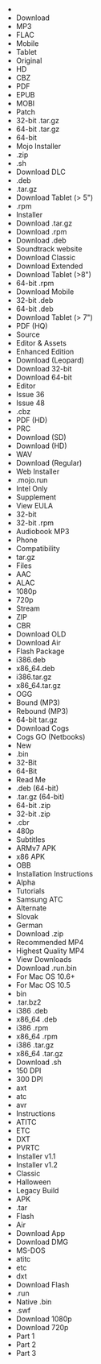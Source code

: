 * 
* Download
* MP3
* FLAC
* Mobile
* Tablet
* Original
* HD
* CBZ
* PDF
* EPUB
* MOBI
* Patch
* 32-bit .tar.gz
* 64-bit .tar.gz
* 64-bit
* Mojo Installer
* .zip
* .sh
* Download DLC
* .deb
* .tar.gz
* Download Tablet (> 5")
* .rpm
* Installer
* Download .tar.gz
* Download .rpm
* Download .deb
* Soundtrack website
* Download Classic
* Download Extended
* Download Tablet (>8")
* 64-bit .rpm
* Download Mobile
* 32-bit .deb
* 64-bit .deb
* Download Tablet (> 7")
* PDF (HQ)
* Source
* Editor & Assets
* Enhanced Edition
* Download (Leopard)
* Download 32-bit
* Download 64-bit
* Editor
* Issue 36
* Issue 48
* .cbz
* PDF (HD)
* PRC
* Download (SD)
* Download (HD)
* WAV
* Download (Regular)
* Web Installer
* .mojo.run
* Intel Only
* Supplement
* View EULA
* 32-bit
* 32-bit .rpm
* Audiobook MP3
* Phone
* Compatibility
* tar.gz
* Files
* AAC
* ALAC
* 1080p
* 720p
* Stream
* ZIP
* CBR
* Download OLD
* Download Air
* Flash Package
* i386.deb
* x86_64.deb
* i386.tar.gz
* x86_64.tar.gz
* OGG
* Bound (MP3)
* Rebound (MP3)
* 64-bit tar.gz
* Download Cogs
* Cogs GO (Netbooks)
* New
* .bin
* 32-Bit
* 64-Bit
* Read Me
* .deb (64-bit)
* .tar.gz (64-bit)
* 64-bit .zip
* 32-bit .zip
* .cbr
* 480p
* Subtitles
* ARMv7 APK
* x86 APK
* OBB
* Installation Instructions
* Alpha
* Tutorials
* Samsung ATC
* Alternate
* Slovak
* German
* Download .zip
* Recommended MP4
* Highest Quality MP4
* View Downloads
* Download .run.bin
* For Mac OS 10.6+
* For Mac OS 10.5
* bin
* .tar.bz2
* i386 .deb
* x86_64 .deb
* i386 .rpm
* x86_64 .rpm
* i386 .tar.gz
* x86_64 .tar.gz
* Download .sh
* 150 DPI
* 300 DPI
* axt
* atc
* avr
* Instructions
* ATITC
* ETC
* DXT
* PVRTC
* Installer v1.1
* Installer v1.2
* Classic
* Halloween
* Legacy Build
* APK
* .tar
* Flash
* Air
* Download App
* Download DMG
* MS-DOS
* atitc
* etc
* dxt
* Download Flash
* .run
* Native .bin
* .swf
* Download 1080p
* Download 720p
* Part 1
* Part 2
* Part 3
